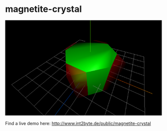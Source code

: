 # magnetite-crystal


![Magnetite Crystal Initital CSG Test](magnetite-crystal-initial-csg-test.png)


Find a live demo here: http://www.int2byte.de/public/magnetite-crystal